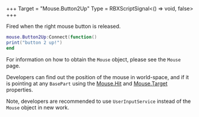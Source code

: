 +++
Target = "Mouse.Button2Up"
Type = RBXScriptSignal<() => void, false>
+++

Fired when the right mouse button is released.```luamouse.Button2Up:Connect(function()print("button 2 up!")end```For information on how to obtain the `Mouse` object, please see the `Mouse` page.Developers can find out the position of the mouse in world-space, and if it is pointing at any `BasePart` using the [Mouse.Hit](https://developer.roblox.com/api-reference/property/Mouse/Hit) and [Mouse.Target](https://developer.roblox.com/api-reference/property/Mouse/Target) properties.Note, developers are recommended to use `UserInputService` instead of the `Mouse` object in new work.